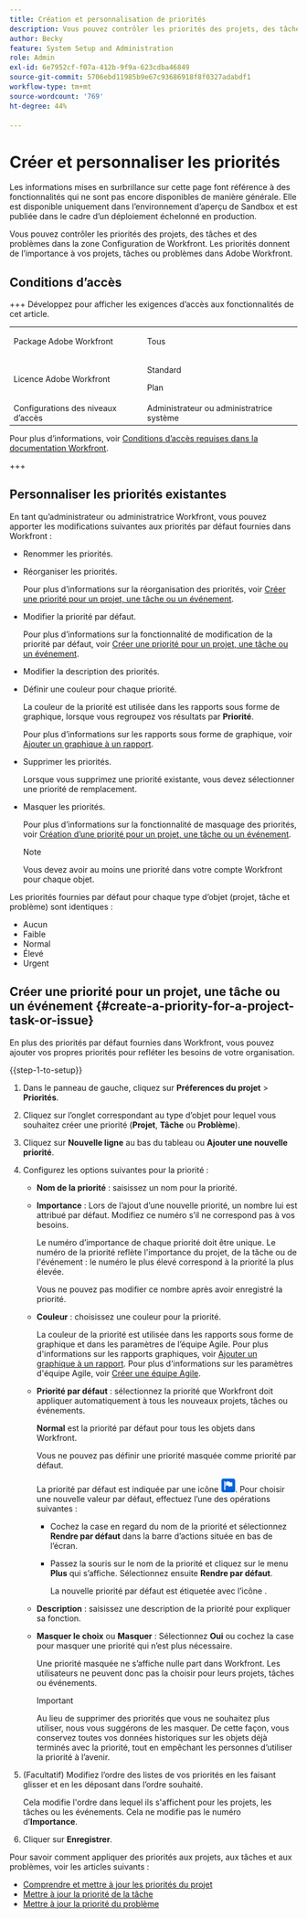 ```yaml
---
title: Création et personnalisation de priorités
description: Vous pouvez contrôler les priorités des projets, des tâches et des problèmes dans la zone Configuration de Workfront. Les priorités donnent de l’importance à vos projets, tâches ou problèmes dans Adobe Workfront.
author: Becky
feature: System Setup and Administration
role: Admin
exl-id: 6e7952cf-f07a-412b-9f9a-623cdba46849
source-git-commit: 5706ebd11985b9e67c93686918f8f0327adabdf1
workflow-type: tm+mt
source-wordcount: '769'
ht-degree: 44%

---
```


# Créer et personnaliser les priorités

<span class="preview">Les informations mises en surbrillance sur cette page font référence à des fonctionnalités qui ne sont pas encore disponibles de manière générale. Elle est disponible uniquement dans l’environnement d’aperçu de Sandbox et est publiée dans le cadre d’un déploiement échelonné en production.</span>

<!--
DON'T DELETE, DRAFT OR HIDE THIS ARTICLE. IT IS LINKED TO THE PRODUCT, THROUGH THE CONTEXT SENSITIVE HELP LINKS.
-->

Vous pouvez contrôler les priorités des projets, des tâches et des problèmes dans la zone Configuration de Workfront. Les priorités donnent de l’importance à vos projets, tâches ou problèmes dans Adobe Workfront.

## Conditions d’accès

+++ Développez pour afficher les exigences d’accès aux fonctionnalités de cet article.

<table style="table-layout:auto"> 
 <col> 
 <col> 
 <tbody> 
  <tr> 
   <td>Package Adobe Workfront</td> 
   <td><p>Tous</p></td> 
  </tr> 
  <tr> 
   <td>Licence Adobe Workfront</td> 
   <td><p>Standard</p>
       <p>Plan</p></td>
  </tr> 
  <tr> 
   <td>Configurations des niveaux d’accès</td> 
   <td>Administrateur ou administratrice système</td> 
  </tr> 
 </tbody> 
</table>

Pour plus d’informations, voir [Conditions d’accès requises dans la documentation Workfront](/help/quicksilver/administration-and-setup/add-users/access-levels-and-object-permissions/access-level-requirements-in-documentation.md).

+++

## Personnaliser les priorités existantes

En tant qu’administrateur ou administratrice Workfront, vous pouvez apporter les modifications suivantes aux priorités par défaut fournies dans Workfront :

* Renommer les priorités.
* Réorganiser les priorités.

  Pour plus d’informations sur la réorganisation des priorités, voir [Créer une priorité pour un projet, une tâche ou un événement](#create-a-priority-for-a-project-task-or-issue).

* Modifier la priorité par défaut.

  Pour plus d’informations sur la fonctionnalité de modification de la priorité par défaut, voir [Créer une priorité pour un projet, une tâche ou un événement](#create-a-priority-for-a-project-task-or-issue).

* Modifier la description des priorités.
* Définir une couleur pour chaque priorité.

  La couleur de la priorité est utilisée dans les rapports sous forme de graphique, lorsque vous regroupez vos résultats par **Priorité**.

  Pour plus d’informations sur les rapports sous forme de graphique, voir [Ajouter un graphique à un rapport](../../../reports-and-dashboards/reports/creating-and-managing-reports/add-chart-report.md).

* Supprimer les priorités.

  Lorsque vous supprimez une priorité existante, vous devez sélectionner une priorité de remplacement.

* Masquer les priorités.

  Pour plus d’informations sur la fonctionnalité de masquage des priorités, voir [Création d’une priorité pour un projet, une tâche ou un événement](#create-a-priority-for-a-project-task-or-issue).

  >[!NOTE]
  >
  >Vous devez avoir au moins une priorité dans votre compte Workfront pour chaque objet.

Les priorités fournies par défaut pour chaque type d’objet (projet, tâche et problème) sont identiques :

* Aucun
* Faible
* Normal
* Élevé
* Urgent

## Créer une priorité pour un projet, une tâche ou un événement {#create-a-priority-for-a-project-task-or-issue}

En plus des priorités par défaut fournies dans Workfront, vous pouvez ajouter vos propres priorités pour refléter les besoins de votre organisation.

{{step-1-to-setup}}

1. Dans le panneau de gauche, cliquez sur **Préferences du projet** > **Priorités**.

1. Cliquez sur l’onglet correspondant au type d’objet pour lequel vous souhaitez créer une priorité (**Projet**, **Tâche** ou **Problème**).
1. Cliquez sur <span class="preview">**Nouvelle ligne** au bas du tableau</span> ou **Ajouter une nouvelle priorité**.
1. Configurez les options suivantes pour la priorité :

   * **Nom de la priorité** : saisissez un nom pour la priorité.
   * **Importance** : Lors de l’ajout d’une nouvelle priorité, un nombre lui est attribué par défaut. Modifiez ce numéro s’il ne correspond pas à vos besoins.

     Le numéro d’importance de chaque priorité doit être unique. Le numéro de la priorité reflète l&#39;importance du projet, de la tâche ou de l&#39;événement : le numéro le plus élevé correspond à la priorité la plus élevée.

     Vous ne pouvez pas modifier ce nombre après avoir enregistré la priorité.

   * **Couleur** : choisissez une couleur pour la priorité.

     La couleur de la priorité est utilisée dans les rapports sous forme de graphique et dans les paramètres de l’équipe Agile. Pour plus d&#39;informations sur les rapports graphiques, voir [Ajouter un graphique à un rapport](/help/quicksilver/reports-and-dashboards/reports/creating-and-managing-reports/add-chart-report.md). Pour plus d&#39;informations sur les paramètres d&#39;équipe Agile, voir [Créer une équipe Agile](/help/quicksilver/agile/get-started-with-agile-in-workfront/create-an-agile-team.md).

   * **Priorité par défaut** : sélectionnez la priorité que Workfront doit appliquer automatiquement à tous les nouveaux projets, tâches ou événements.

     **Normal** est la priorité par défaut pour tous les objets dans Workfront.

     Vous ne pouvez pas définir une priorité masquée comme priorité par défaut.

     <div class="preview">

     La priorité par défaut est indiquée par une icône ![Icône de priorité par défaut](assets/default-icon.png). Pour choisir une nouvelle valeur par défaut, effectuez l’une des opérations suivantes :

      * Cochez la case en regard du nom de la priorité et sélectionnez **Rendre par défaut** dans la barre d’actions située en bas de l’écran.
      * Passez la souris sur le nom de la priorité et cliquez sur le menu **Plus** qui s’affiche. Sélectionnez ensuite **Rendre par défaut**.

        La nouvelle priorité par défaut est étiquetée avec l’icône .

     </div>

   * **Description** : saisissez une description de la priorité pour expliquer sa fonction.
   * <span class="preview">**Masquer le choix**</span> ou **Masquer** : <span class="preview">Sélectionnez **Oui**</span> ou cochez la case pour masquer une priorité qui n’est plus nécessaire.

     Une priorité masquée ne s’affiche nulle part dans Workfront. Les utilisateurs ne peuvent donc pas la choisir pour leurs projets, tâches ou événements.

     >[!IMPORTANT]
     >
     >Au lieu de supprimer des priorités que vous ne souhaitez plus utiliser, nous vous suggérons de les masquer. De cette façon, vous conservez toutes vos données historiques sur les objets déjà terminés avec la priorité, tout en empêchant les personnes d’utiliser la priorité à l’avenir.

1. (Facultatif) Modifiez l’ordre des listes de vos priorités en les faisant glisser et en les déposant dans l’ordre souhaité.

   Cela modifie l&#39;ordre dans lequel ils s&#39;affichent pour les projets, les tâches ou les événements. Cela ne modifie pas le numéro d’**Importance**.

1. Cliquer sur **Enregistrer**.

Pour savoir comment appliquer des priorités aux projets, aux tâches et aux problèmes, voir les articles suivants :

* [Comprendre et mettre à jour les priorités du projet](../../../manage-work/projects/planning-a-project/project-priority.md)
* [Mettre à jour la priorité de la tâche](../../../manage-work/tasks/task-information/task-priority.md)
* [Mettre à jour la priorité du problème](../../../manage-work/issues/issue-information/update-issue-priority.md)
